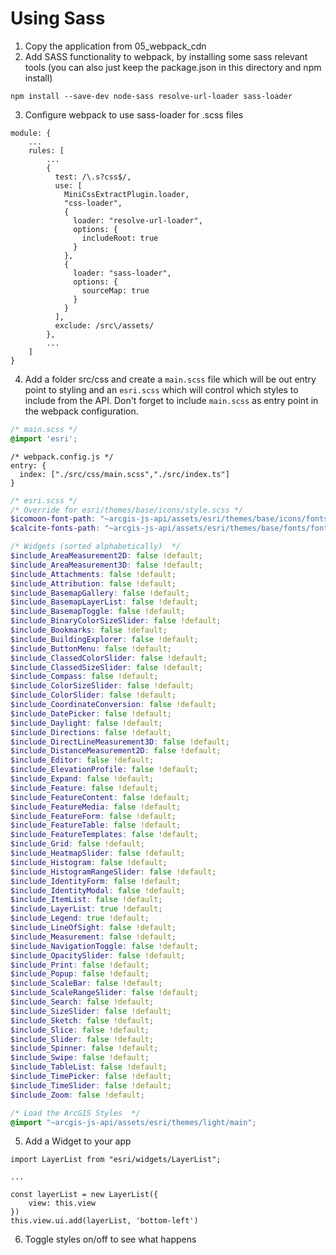 # Using Sass
1. Copy the application from 05_webpack_cdn
2. Add SASS functionality to webpack, by installing some sass relevant tools (you can also just keep the package.json in this directory and npm install)

```tsx
npm install --save-dev node-sass resolve-url-loader sass-loader
```

3. Configure webpack to use sass-loader for .scss files

```tsx
module: {
    ...
    rules: [
        ...
        {
          test: /\.s?css$/,
          use: [
            MiniCssExtractPlugin.loader,
            "css-loader",
            {
              loader: "resolve-url-loader",
              options: {
                includeRoot: true
              }
            },
            {
              loader: "sass-loader",
              options: {
                sourceMap: true
              }
            }
          ],
          exclude: /src\/assets/
        },
        ...
    ]
}
```

4. Add a folder src/css and create a `main.scss` file which will be out entry point to styling and an `esri.scss` which will control which styles to include from the API. Don't forget to include `main.scss` as entry point in the webpack configuration.

```css
/* main.scss */
@import 'esri';
```

```tsx
/* webpack.config.js */
entry: {
  index: ["./src/css/main.scss","./src/index.ts"]
}
```

```scss
/* esri.scss */
/* Override for esri/themes/base/icons/style.scss */
$icomoon-font-path: "~arcgis-js-api/assets/esri/themes/base/icons/fonts" !default; 
$calcite-fonts-path: "~arcgis-js-api/assets/esri/themes/base/fonts/fonts/" !default;

/* Widgets (sorted alphabetically)  */
$include_AreaMeasurement2D: false !default;
$include_AreaMeasurement3D: false !default;
$include_Attachments: false !default;
$include_Attribution: false !default;
$include_BasemapGallery: false !default;
$include_BasemapLayerList: false !default;
$include_BasemapToggle: false !default;
$include_BinaryColorSizeSlider: false !default;
$include_Bookmarks: false !default;
$include_BuildingExplorer: false !default;
$include_ButtonMenu: false !default;
$include_ClassedColorSlider: false !default;
$include_ClassedSizeSlider: false !default;
$include_Compass: false !default;
$include_ColorSizeSlider: false !default;
$include_ColorSlider: false !default;
$include_CoordinateConversion: false !default;
$include_DatePicker: false !default;
$include_Daylight: false !default;
$include_Directions: false !default;
$include_DirectLineMeasurement3D: false !default;
$include_DistanceMeasurement2D: false !default;
$include_Editor: false !default;
$include_ElevationProfile: false !default;
$include_Expand: false !default;
$include_Feature: false !default;
$include_FeatureContent: false !default;
$include_FeatureMedia: false !default;
$include_FeatureForm: false !default;
$include_FeatureTable: false !default;
$include_FeatureTemplates: false !default;
$include_Grid: false !default;
$include_HeatmapSlider: false !default;
$include_Histogram: false !default;
$include_HistogramRangeSlider: false !default;
$include_IdentityForm: false !default;
$include_IdentityModal: false !default;
$include_ItemList: false !default;
$include_LayerList: true !default;
$include_Legend: true !default;
$include_LineOfSight: false !default;
$include_Measurement: false !default;
$include_NavigationToggle: false !default;
$include_OpacitySlider: false !default;
$include_Print: false !default;
$include_Popup: false !default;
$include_ScaleBar: false !default;
$include_ScaleRangeSlider: false !default;
$include_Search: false !default;
$include_SizeSlider: false !default;
$include_Sketch: false !default;
$include_Slice: false !default;
$include_Slider: false !default;
$include_Spinner: false !default;
$include_Swipe: false !default;
$include_TableList: false !default;
$include_TimePicker: false !default;
$include_TimeSlider: false !default;
$include_Zoom: false !default;

/* Load the ArcGIS Styles  */
@import "~arcgis-js-api/assets/esri/themes/light/main";
```



5. Add a Widget to your app

```tsx
import LayerList from "esri/widgets/LayerList";

...

const layerList = new LayerList({
    view: this.view
})
this.view.ui.add(layerList, 'bottom-left')
```

6. Toggle styles on/off to see what happens